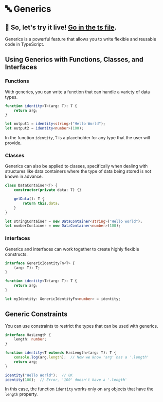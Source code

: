 # 🔤 Generics

## 🎯 So, let's try it live! [Go in the ts file](./generics.ts).

Generics is a powerful feature that allows you to write flexible and reusable code in TypeScript.

## Using Generics with Functions, Classes, and Interfaces

### Functions

With generics, you can write a function that can handle a variety of data types.

```typescript
function identity<T>(arg: T): T {
    return arg;
}

let output1 = identity<string>("Hello World");
let output2 = identity<number>(100);
```

In the function `identity`, `T` is a placeholder for any type that the user will provide.

### Classes

Generics can also be applied to classes, specifically when dealing with structures like data containers where the type of data being stored is not known in advance.

```typescript
class DataContainer<T> {
    constructor(private data: T) {}

    getData(): T {
        return this.data;
    }
}

let stringContainer = new DataContainer<string>("Hello world");
let numberContainer = new DataContainer<number>(100);
```

### Interfaces

Generics and interfaces can work together to create highly flexible constructs.

```typescript
interface GenericIdentityFn<T> {
    (arg: T): T;
}

function identity<T>(arg: T): T {
    return arg;
}

let myIdentity: GenericIdentityFn<number> = identity;
```

## Generic Constraints

You can use constraints to restrict the types that can be used with generics.

```typescript
interface HasLength {
    length: number;
}

function identity<T extends HasLength>(arg: T): T {
    console.log(arg.length);  // Now we know 'arg' has a '.length'
    return arg;
}

identity("Hello World");  // OK
identity(100);  // Error, '100' doesn't have a '.length'
```

In this case, the function `identity` works only on `arg` objects that have the `length` property.
